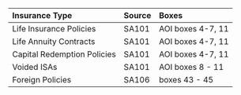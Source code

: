 | Insurance Type                | Source | Boxes               |
|:----------------------------|:-------|:--------------------|
| Life Insurance Policies     | SA101  | AOI boxes 4-7, 11   |
| Life Annuity Contracts      | SA101  | AOI boxes 4-7, 11   |
| Capital Redemption Policies | SA101  | AOI boxes 4-7, 11   |
| Voided ISAs                 | SA101  | AOI boxes 8 - 11    |
| Foreign Policies            | SA106  | boxes 43 - 45       |


